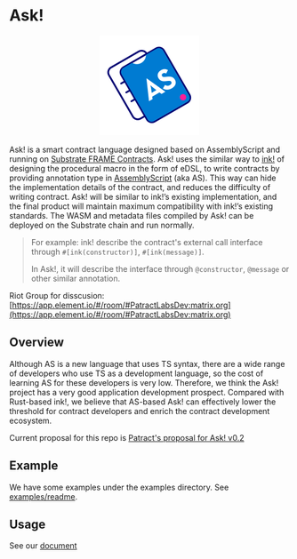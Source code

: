 # Ask!

<span style="display:block;text-align:center">![Ask!](./assets/Ask.svg)</span>

Ask! is a smart contract language designed based on AssemblyScript and running on [Substrate FRAME Contracts](https://substrate.dev/docs/en/knowledgebase/smart-contracts/overview#contracts-module). Ask! uses the similar way to [ink!](https://github.com/paritytech/ink) of designing the procedural macro in the form of eDSL, to write contracts by providing annotation type in [AssemblyScript](https://github.com/AssemblyScript/assemblyscript) (aka AS). This way can hide the implementation details of the contract, and reduces the difficulty of writing contract. Ask! will be similar to ink!’s existing implementation, and the final product will maintain maximum compatibility with ink!’s existing standards. The WASM and metadata files compiled by Ask! can be deployed on the Substrate chain and run normally.

> For example: ink! describe the contract's external call interface through `#[ink(constructor)]`, `#[ink(message)]`.
>
> In Ask!, it will describe the interface through `@constructor`, `@message` or other similar annotation.

Riot Group for disscusion: [https://app.element.io/#/room/#PatractLabsDev:matrix.org](https://app.element.io/#/room/#PatractLabsDev:matrix.org)

## Overview

Although AS is a new language that uses TS syntax, there are a wide range of developers who use TS as a development language, so the cost of learning AS for these developers is very low. Therefore, we think the Ask! project has a very good application development prospect. Compared with Rust-based ink!, we believe that AS-based Ask! can effectively lower the threshold for contract developers and enrich the contract development ecosystem.

Current proposal for this repo is [Patract's proposal for Ask! v0.2](https://kusama.polkassembly.io/treasury/81)

## Example

We have some examples under the examples directory. See [examples/readme](./examples/README.md).

## Usage

See our [document](https://substrate-contracts-book-patract.vercel.app/ask/introduction.html)

